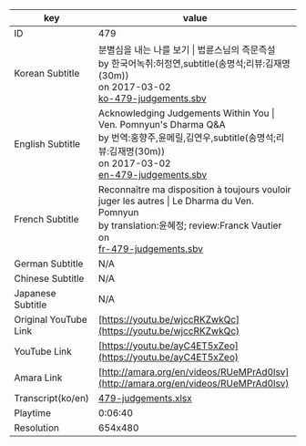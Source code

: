 |  key  |  value  |
|-------|---------|
| ID            | 479 |
| Korean Subtitle | 분별심을 내는 나를 보기 \| 법륜스님의 즉문즉설<br>by 한국어녹취:허정연,subtitle(송명석;리뷰:김재명(30m))<br>on 2017-03-02<br>[ko-479-judgements.sbv](https://github.com/jungtosociety/dharma-qna/raw/master/sub/479/ko-479-judgements.sbv)<br>|
| English Subtitle | Acknowledging Judgements Within You \| Ven. Pomnyun's Dharma Q&A<br>by 번역:홍향주,윤메릴,김연우,subtitle(송명석;리뷰:김재명(30m))<br>on 2017-03-02<br>[en-479-judgements.sbv](https://github.com/jungtosociety/dharma-qna/raw/master/sub/479/en-479-judgements.sbv)<br>|
| French Subtitle | Reconnaître ma disposition à toujours vouloir juger les autres \| Le Dharma du Ven. Pomnyun<br>by translation:윤혜정; review:Franck Vautier<br>on <br>[fr-479-judgements.sbv](https://github.com/jungtosociety/dharma-qna/raw/master/sub/479/fr-479-judgements.sbv)<br>|
| German Subtitle | N/A |
| Chinese Subtitle | N/A |
| Japanese Subtitle | N/A |
| Original YouTube Link  | [https://youtu.be/wjccRKZwkQc](https://youtu.be/wjccRKZwkQc) |
| YouTube Link  | [https://youtu.be/ayC4ET5xZeo](https://youtu.be/ayC4ET5xZeo) |
| Amara Link    | [http://amara.org/en/videos/RUeMPrAd0lsv](http://amara.org/en/videos/RUeMPrAd0lsv) |
| Transcript(ko/en) | [479-judgements.xlsx](https://github.com/jungtosociety/dharma-qna/raw/master/sub/479/479-judgements.xlsx) |
| Playtime | 0:06:40 |
| Resolution | 654x480|
